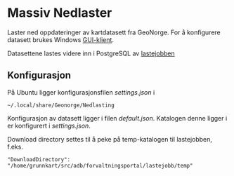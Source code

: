 # Massiv Nedlaster

Laster ned oppdateringer av kartdatasett fra GeoNorge. For å konfigurere datasett brukes Windows [GUI-klient](https://www.geonorge.no/verktoy/APIer-og-grensesnitt/massivnedlastingsklient/).

Datasettene lastes videre inn i PostgreSQL av [lastejobben](../lastejobb/README.md)

## Konfigurasjon

På Ubuntu ligger konfigurasjonsfilen _settings.json_ i

```
~/.local/share/Geonorge/Nedlasting
```

Konfigurasjon av datasett ligger i filen _default.json_. Katalogen denne ligger i er konfigurert i _settings.json_.

Download directory settes til å peke på temp-katalogen til lastejobben, f.eks.

```
"DownloadDirectory": "/home/grunnkart/src/adb/forvaltningsportal/lastejobb/temp"
```
